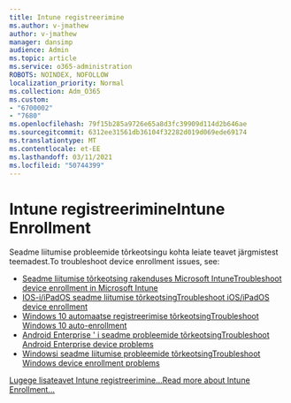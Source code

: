 ```yaml
---
title: Intune registreerimine
ms.author: v-jmathew
author: v-jmathew
manager: dansimp
audience: Admin
ms.topic: article
ms.service: o365-administration
ROBOTS: NOINDEX, NOFOLLOW
localization_priority: Normal
ms.collection: Adm_O365
ms.custom:
- "6700002"
- "7680"
ms.openlocfilehash: 79f15b285a9726e65a8d3fc39909d114d2b646ae
ms.sourcegitcommit: 6312ee31561db36104f32282d019d069ede69174
ms.translationtype: MT
ms.contentlocale: et-EE
ms.lasthandoff: 03/11/2021
ms.locfileid: "50744399"
---
```

# <a name="intune-enrollment"></a><span data-ttu-id="fe071-102">Intune registreerimine</span><span class="sxs-lookup"><span data-stu-id="fe071-102">Intune Enrollment</span></span>

<span data-ttu-id="fe071-103">Seadme liitumise probleemide tõrkeotsingu kohta leiate teavet järgmistest teemadest.</span><span class="sxs-lookup"><span data-stu-id="fe071-103">To troubleshoot device enrollment issues, see:</span></span>

- [<span data-ttu-id="fe071-104">Seadme liitumise tõrkeotsing rakenduses Microsoft Intune</span><span class="sxs-lookup"><span data-stu-id="fe071-104">Troubleshoot device enrollment in Microsoft Intune</span></span>](https://docs.microsoft.com/troubleshoot/mem/intune/troubleshoot-device-enrollment-in-intune)
- [<span data-ttu-id="fe071-105">IOS-i/iPadOS seadme liitumise tõrkeotsing</span><span class="sxs-lookup"><span data-stu-id="fe071-105">Troubleshoot iOS/iPadOS device enrollment</span></span>](https://docs.microsoft.com/mem/intune/enrollment/troubleshoot-ios-enrollment-errors)
- [<span data-ttu-id="fe071-106">Windows 10 automaatse registreerimise tõrkeotsing</span><span class="sxs-lookup"><span data-stu-id="fe071-106">Troubleshoot Windows 10 auto-enrollment</span></span>](https://docs.microsoft.com/mem/intune/enrollment/troubleshoot-windows-auto-enrollment)
- [<span data-ttu-id="fe071-107">Android Enterprise ' i seadme probleemide tõrkeotsing</span><span class="sxs-lookup"><span data-stu-id="fe071-107">Troubleshoot Android Enterprise device problems</span></span>](https://docs.microsoft.com/troubleshoot/mem/intune/troubleshoot-android-enrollment)
- [<span data-ttu-id="fe071-108">Windowsi seadme liitumise probleemide tõrkeotsing</span><span class="sxs-lookup"><span data-stu-id="fe071-108">Troubleshoot Windows device enrollment problems</span></span>](https://docs.microsoft.com/troubleshoot/mem/intune/troubleshoot-windows-enrollment-errors)

[<span data-ttu-id="fe071-109">Lugege lisateavet Intune registreerimine...</span><span class="sxs-lookup"><span data-stu-id="fe071-109">Read more about Intune Enrollment...</span></span>](https://docs.microsoft.com/mem/intune/enrollment/)
